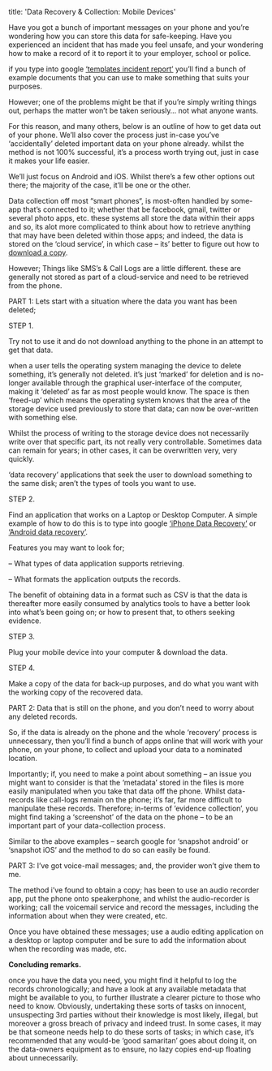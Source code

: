 
title: 'Data Recovery & Collection: Mobile Devices'


Have you got a bunch of important messages on your <span class="textannotation disambiguated wl-thing" id="urn:local-text-annotation-gtmmb9rlz66kzvwxz99qds2qob2czbpf" itemid="http://data.wordlift.it/wl0353/entity/iphone">phone</span> and you’re wondering how you can store this <span class="textannotation disambiguated wl-thing" id="urn:local-text-annotation-ys24e1rcjkftbcfjd3dndlfthpjsvys6" itemid="http://data.wordlift.io/wl0293/entity/data">data</span> for safe-keeping. Have you experienced an incident that has made you feel unsafe, and your wondering how to make a record of it to report it to your employer, school or police.

if you type into google [‘templates incident report’](http://lmgtfy.com/?q=templates+%27incident+report%27) you’ll find a bunch of example documents that you can use to make something that suits your purposes.

However; one of the problems might be that if you’re simply writing things out, perhaps the matter won’t be taken seriously… not what anyone wants.

For this reason, and many others, below is an outline of how to get <span class="textannotation disambiguated wl-thing" id="urn:local-text-annotation-v4u5b12tmlenobcpevyf2o27ynu4l29h" itemid="http://data.wordlift.io/wl0293/entity/data">data</span> out of your <span class="textannotation disambiguated wl-thing" id="urn:local-text-annotation-a6dar3843fw4wpqkn3ipr1y323uzl12c" itemid="http://data.wordlift.it/wl0353/entity/iphone">phone</span>. We’ll also cover the process just in-case you’ve ‘accidentally’ deleted important <span class="textannotation disambiguated wl-thing" id="urn:local-text-annotation-9gdb3lulzs5lumyqhyuobcaw6niu7d54" itemid="http://data.wordlift.io/wl0293/entity/data">data</span> on your <span class="textannotation disambiguated wl-thing" id="urn:local-text-annotation-6dxhakg4xuehbimqa4d0l91eu5remopf" itemid="http://data.wordlift.it/wl0353/entity/iphone">phone</span> already. whilst the method is not 100% successful, it’s a process worth trying out, just in case it makes your life easier.

We’ll just focus on Android and iOS. Whilst there’s a few other options out there; the majority of the case, it’ll be one or the other.

Data collection off most “<span class="textannotation disambiguated wl-thing" id="urn:local-text-annotation-vw1ymiee2v3hr8rw56o78tggbf550okr" itemid="http://data.wordlift.it/wl0353/entity/smartphone">smart phones</span>“, is most-often handled by some-app that’s connected to it; whether that be facebook, gmail, twitter or several photo <span class="textannotation disambiguated wl-thing" id="urn:local-text-annotation-zoipm0ox7pidm6gl4xpuf1dkp5v2b0qi" itemid="http://data.wordlift.it/wl0353/entity/mobile_app">apps</span>, etc. these systems all store the <span class="textannotation disambiguated wl-thing" id="urn:local-text-annotation-1jq2cp9wzkf072yr4dcho4i2e6vkc3b0" itemid="http://data.wordlift.io/wl0293/entity/data">data</span> within their <span class="textannotation disambiguated wl-thing" id="urn:local-text-annotation-wkrwvv8aktrzo4ek85rjjgflx99fhj59" itemid="http://data.wordlift.it/wl0353/entity/mobile_app">apps</span> and so, its alot more complicated to think about how to retrieve anything that may have been deleted within those <span class="textannotation disambiguated wl-thing" id="urn:local-text-annotation-y2y7ig7kcihqh19qb07fqcpig2mvcrg6" itemid="http://data.wordlift.it/wl0353/entity/mobile_app">apps</span>; and indeed, the <span class="textannotation disambiguated wl-thing" id="urn:local-text-annotation-16ckvyzbjrocnfuvzbbnlqrjqrf6qmur" itemid="http://data.wordlift.io/wl0293/entity/data">data</span> is stored on the ‘cloud service’, in which case – its’ better to figure out how to [download a copy](https://openseason.online/2017/07/21/downloading-my-data-from-social-networks/).

However; Things like SMS’s &amp; Call Logs are a little different. these are generally not stored as part of a cloud-service and need to be retrieved from the <span class="textannotation disambiguated wl-thing" id="urn:local-text-annotation-4k6aj7w7qgv2atdpu2v49us144b4cxl0" itemid="http://data.wordlift.it/wl0353/entity/iphone">phone</span>.

PART 1: Lets start with a situation where the <span class="textannotation disambiguated wl-thing" id="urn:local-text-annotation-hk04jrrmfcilo2qhe61ldqhwnbs3ezhd" itemid="http://data.wordlift.io/wl0293/entity/data">data</span> you want has been deleted;

STEP 1.

Try not to use it and do not download anything to the <span class="textannotation disambiguated wl-thing" id="urn:local-text-annotation-lc4nnmzpy8iba0qj9mfb061k3sgxp7gf" itemid="http://data.wordlift.it/wl0353/entity/iphone">phone</span> in an attempt to get that <span class="textannotation disambiguated wl-thing" id="urn:local-text-annotation-n7i794d5xaaa1ojfzqyf6azlnkbzldht" itemid="http://data.wordlift.io/wl0293/entity/data">data</span>.

when a user tells the operating system managing the device to delete something, it’s generally not deleted. it’s just ‘marked’ for deletion and is no-longer available through the graphical user-interface of the computer, making it ‘deleted’ as far as most people would know. The space is then ‘freed-up’ which means the operating system knows that the area of the storage device used previously to store that <span class="textannotation disambiguated wl-thing" id="urn:local-text-annotation-jc2qd5ctkn9yztmbc76eijs8l18phqlj" itemid="http://data.wordlift.io/wl0293/entity/data">data</span>; can now be over-written with something else.

Whilst the process of writing to the storage device does not necessarily write over that specific part, its not really very controllable. Sometimes <span class="textannotation disambiguated wl-thing" id="urn:local-text-annotation-52nw11065odhr27io9dpjf8w8vqhb2dc" itemid="http://data.wordlift.io/wl0293/entity/data">data</span> can remain for years; in other cases, it can be overwritten very, very quickly.

‘<span class="textannotation disambiguated wl-thing" id="urn:local-text-annotation-bg0u5ly904bczd67brt0t2adeen120dv" itemid="http://data.wordlift.io/wl0293/entity/data">data</span> recovery’ applications that seek the user to download something to the same disk; aren’t the types of tools you want to use.

STEP 2.

Find an application that works on a Laptop or Desktop Computer. A simple example of how to do this is to type into google [‘iPhone Data Recovery’](http://lmgtfy.com/?q=%27iPhone+data+recovery%27) or [‘Android data recovery’](http://lmgtfy.com/?q=%27android+data+recovery%27).

Features you may want to look for;

– What types of <span class="textannotation disambiguated wl-thing" id="urn:local-text-annotation-6pj3s3jv3afbtsv1h3quhva7718990y1" itemid="http://data.wordlift.io/wl0293/entity/data">data</span> application supports retrieving.

– What formats the application outputs the records.

The benefit of obtaining <span class="textannotation disambiguated wl-thing" id="urn:local-text-annotation-gxbhr9qq3f9e9juf2lhn08cd293b1zz9" itemid="http://data.wordlift.io/wl0293/entity/data">data</span> in a format such as CSV is that the <span class="textannotation disambiguated wl-thing" id="urn:local-text-annotation-m78vqdyss615ufjnzl7tn9eloiki46h5" itemid="http://data.wordlift.io/wl0293/entity/data">data</span> is thereafter more easily consumed by analytics tools to have a better look into what’s been going on; or how to present that, to others seeking <span class="textannotation disambiguated wl-thing" id="urn:local-text-annotation-uf3ay747l5b8dab99t3hv5vvvuzq5ymm" itemid="http://data.wordlift.it/wl0353/entity/evidence">evidence</span>.

STEP 3.

Plug your mobile device into your computer &amp; download the <span class="textannotation disambiguated wl-thing" id="urn:local-text-annotation-m2j8crzqojrrisbezo0w7sj7ydh2gx02" itemid="http://data.wordlift.io/wl0293/entity/data">data</span>.

STEP 4.

Make a copy of the <span class="textannotation disambiguated wl-thing" id="urn:local-text-annotation-7grvyupan4rigyupzf5kakxstrxukx38" itemid="http://data.wordlift.io/wl0293/entity/data">data</span> for back-up purposes, and do what you want with the working copy of the recovered <span class="textannotation disambiguated wl-thing" id="urn:local-text-annotation-octpq40litrlc8df4y6zvmkwrx35rzhq" itemid="http://data.wordlift.io/wl0293/entity/data">data</span>.

PART 2: Data that is still on the <span class="textannotation disambiguated wl-thing" id="urn:local-text-annotation-0ctzrhf3uuc7rbcq66ybtu3k3tf7ooww" itemid="http://data.wordlift.it/wl0353/entity/iphone">phone</span>, and you don’t need to worry about any deleted records.

So, if the <span class="textannotation disambiguated wl-thing" id="urn:local-text-annotation-5cmkwyyvezimiudx2o3wvdue2uf4xhao" itemid="http://data.wordlift.io/wl0293/entity/data">data</span> is already on the <span class="textannotation disambiguated wl-thing" id="urn:local-text-annotation-saxbxh4e0zso39eplhk8p3kc20j6q97e" itemid="http://data.wordlift.it/wl0353/entity/iphone">phone</span> and the whole ‘recovery’ process is unnecessary, then you’ll find a bunch of <span class="textannotation disambiguated wl-thing" id="urn:local-text-annotation-2bdh4gu0huu7m33lhjx0wjbmsx1ivejd" itemid="http://data.wordlift.it/wl0353/entity/mobile_app">apps</span> online that will work with your <span class="textannotation disambiguated wl-thing" id="urn:local-text-annotation-1q9w1rie4xpfosrtgnpcuueid1y1oksz" itemid="http://data.wordlift.it/wl0353/entity/iphone">phone</span>, on your <span class="textannotation disambiguated wl-thing" id="urn:local-text-annotation-mezp3yzq9n00b6aqljfagkilaqlq0g42" itemid="http://data.wordlift.it/wl0353/entity/iphone">phone</span>, to collect and upload your <span class="textannotation disambiguated wl-thing" id="urn:local-text-annotation-prjnullhl5egvwxiy0h9k4vay2nwcx8p" itemid="http://data.wordlift.io/wl0293/entity/data">data</span> to a nominated location.

Importantly; if, you need to make a point about something – an issue you might want to consider is that the ‘metadata’ stored in the files is more easily manipulated when you take that <span class="textannotation disambiguated wl-thing" id="urn:local-text-annotation-xbkeqatbobqvb81l6026aobfhqnyb2ym" itemid="http://data.wordlift.io/wl0293/entity/data">data</span> off the <span class="textannotation disambiguated wl-thing" id="urn:local-text-annotation-rzdlm61ekzqhzxqaecpsat0myrb6vb58" itemid="http://data.wordlift.it/wl0353/entity/iphone">phone</span>. Whilst <span class="textannotation disambiguated wl-thing" id="urn:local-text-annotation-dx9axein88tf2dleiticrd3f6j50ix4m" itemid="http://data.wordlift.io/wl0293/entity/data">data</span>-records like call-logs remain on the <span class="textannotation disambiguated wl-thing" id="urn:local-text-annotation-f4zoj7ja3wp1aoodqu6s5ngzymjgeb6g" itemid="http://data.wordlift.it/wl0353/entity/iphone">phone</span>; it’s far, far more difficult to manipulate these records. Therefore; in-terms of ‘<span class="textannotation disambiguated wl-thing" id="urn:local-text-annotation-65lwz61piw5dpwgi3944hgc4ad1cczjl" itemid="http://data.wordlift.it/wl0353/entity/evidence">evidence</span> collection’, you might find taking a ‘screenshot’ of the <span class="textannotation disambiguated wl-thing" id="urn:local-text-annotation-84wx5wyvzxro2tto8yyow6v6u2putyqq" itemid="http://data.wordlift.io/wl0293/entity/data">data</span> on the <span class="textannotation disambiguated wl-thing" id="urn:local-text-annotation-yagwr1qdrm8d76z8ffm4yakqexikjae4" itemid="http://data.wordlift.it/wl0353/entity/iphone">phone</span> – to be an important part of your <span class="textannotation disambiguated wl-thing" id="urn:local-text-annotation-r7wmhu0aililf4kydo607bjr53j9f6em" itemid="http://data.wordlift.io/wl0293/entity/data">data</span>-collection process.

Similar to the above examples – search google for ‘snapshot android’ or ‘snapshot iOS’ and the method to do so can easily be found.

PART 3: I’ve got voice-mail messages; and, the provider won’t give them to me.

The method i’ve found to obtain a copy; has been to <span class="textannotation disambiguated wl-thing" id="urn:local-text-annotation-jvzlvm4ztr6nusrnqw6yaqwcbgjcc67i" itemid="http://data.wordlift.io/wl0293/entity/use_law">use</span> an audio recorder <span class="textannotation disambiguated wl-thing" id="urn:local-text-annotation-cuc5jvhtwk55ovnft575bmephgv1frcj" itemid="http://data.wordlift.it/wl0353/entity/mobile_app">app</span>, put the <span class="textannotation disambiguated wl-thing" id="urn:local-text-annotation-hwqdz6ez6ruu97zlhs4vve2aovl0bp3a" itemid="http://data.wordlift.it/wl0353/entity/iphone">phone</span> onto speakerphone, and whilst the audio-recorder is working; call the voicemail service and record the messages, including the information about when they were created, etc.

Once you have obtained these messages; <span class="textannotation disambiguated wl-thing" id="urn:local-text-annotation-mcfk3kk1gho7q015jn5rjrpxuaztj1tj" itemid="http://data.wordlift.io/wl0293/entity/use_law">use</span> a audio editing application on a desktop or laptop computer and be sure to add the information about when the recording was made, etc.

**Concluding remarks.**

once you have the <span class="textannotation disambiguated wl-thing" id="urn:local-text-annotation-41zwp54wf06r0ib81jdamfw6rpwhfy8n" itemid="http://data.wordlift.io/wl0293/entity/data">data</span> you need, you might find it helpful to log the records chronologically; and have a look at any available metadata that might be available to you, to further illustrate a clearer picture to those who need to know. Obviously, undertaking these sorts of tasks on innocent, unsuspecting 3rd parties without their knowledge is most likely, illegal, but moreover a gross breach of privacy and indeed trust. In some cases, it may be that someone needs help to do these sorts of tasks; in which case, it’s recommended that any would-be ‘good samaritan’ goes about doing it, on the <span class="textannotation disambiguated wl-thing" id="urn:local-text-annotation-d55o9iygtla7i52giiy1fnqwy81tzvma" itemid="http://data.wordlift.io/wl0293/entity/data">data</span>-owners equipment as to ensure, no lazy copies end-up floating about unnecessarily.